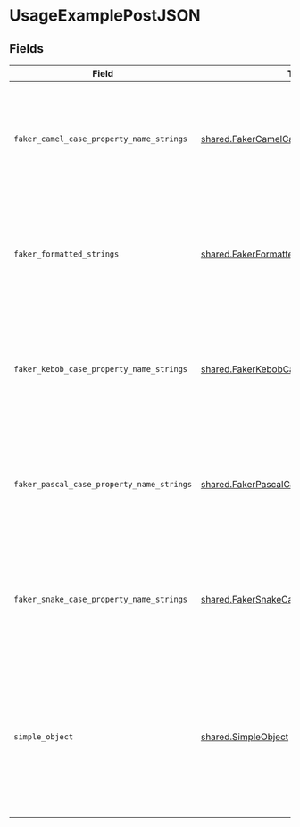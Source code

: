 # UsageExamplePostJSON


## Fields

| Field                                                                                                                                                          | Type                                                                                                                                                           | Required                                                                                                                                                       | Description                                                                                                                                                    |
| -------------------------------------------------------------------------------------------------------------------------------------------------------------- | -------------------------------------------------------------------------------------------------------------------------------------------------------------- | -------------------------------------------------------------------------------------------------------------------------------------------------------------- | -------------------------------------------------------------------------------------------------------------------------------------------------------------- |
| `faker_camel_case_property_name_strings`                                                                                                                       | [shared.FakerCamelCasePropertyNameStrings](../../models/shared/fakercamelcasepropertynamestrings.md)                                                           | :heavy_check_mark:                                                                                                                                             | A set of strings with camel case fieldnames that lead to relevant examples being generated for them                                                            |
| `faker_formatted_strings`                                                                                                                                      | [shared.FakerFormattedStrings](../../models/shared/fakerformattedstrings.md)                                                                                   | :heavy_check_mark:                                                                                                                                             | A set of strings with format values that lead to relevant examples being generated for them                                                                    |
| `faker_kebob_case_property_name_strings`                                                                                                                       | [shared.FakerKebobCasePropertyNameStrings](../../models/shared/fakerkebobcasepropertynamestrings.md)                                                           | :heavy_check_mark:                                                                                                                                             | A set of strings with kebob case fieldnames that lead to relevant examples being generated for them                                                            |
| `faker_pascal_case_property_name_strings`                                                                                                                      | [shared.FakerPascalCasePropertyNameStrings](../../models/shared/fakerpascalcasepropertynamestrings.md)                                                         | :heavy_check_mark:                                                                                                                                             | A set of strings with pascal case fieldnames that lead to relevant examples being generated for them                                                           |
| `faker_snake_case_property_name_strings`                                                                                                                       | [shared.FakerSnakeCasePropertyNameStrings](../../models/shared/fakersnakecasepropertynamestrings.md)                                                           | :heavy_check_mark:                                                                                                                                             | A set of strings with snake case fieldnames that lead to relevant examples being generated for them                                                            |
| `simple_object`                                                                                                                                                | [shared.SimpleObject](../../models/shared/simpleobject.md)                                                                                                     | :heavy_check_mark:                                                                                                                                             | A simple object that uses all our supported primitive types and enums and has optional properties.<br/><br/>[A link to the external docs.](https://speakeasy.com/docs) |